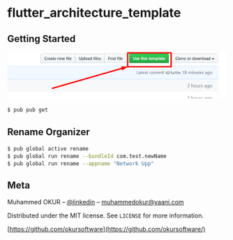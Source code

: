 # flutter_architecture_template


## Getting Started

![](assets/use.png)
```bash
$ pub pub get
```

## Rename Organizer

```bash
$ pub global active rename
$ pub global run rename --bundleId com.test.newName
$ pub global run rename --appname "Network Upp"
```


## Meta

Muhammed OKUR – [@linkedin](https://www.linkedin.com/in/muhammed-okur-035b06111/) – muhammedokur@yaani.com

Distributed under the MIT license. See ``LICENSE`` for more information.

[https://github.com/okursoftware](https://github.com/okursoftware/)
